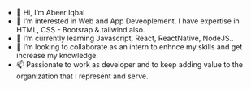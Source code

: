 - 👋 Hi, I’m Abeer Iqbal
- 👀 I’m interested in Web and App Deveoplement. I have expertise in HTML, CSS - Bootsrap & tailwind also.
- 🌱 I’m currently learning Javascript, React, ReactNative, NodeJS..
- 💞️ I’m looking to collaborate as an intern to enhnce my skills and get increase my knowledge.
- 📫 Passionate to work as developer and to keep adding value to the organization that I represent and serve.
<!---
abeer025/abeer025 is a ✨ special ✨ repository because its `README.md` (this file) appears on your GitHub profile.
You can click the Preview link to take a look at your changes.
--->
